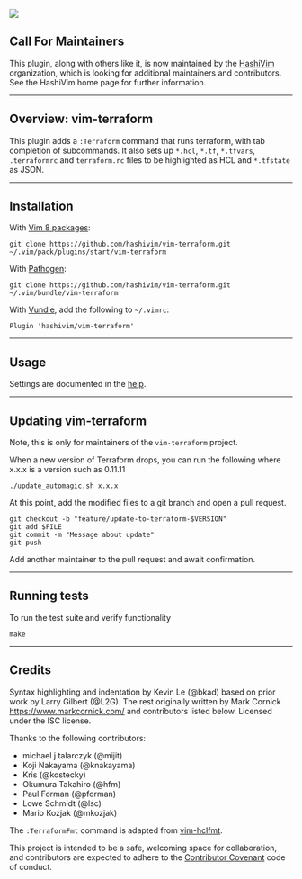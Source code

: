 [![](https://img.shields.io/badge/Supports%20Terraform%20Version-%3E%3D1.0.0-blue.svg)](https://github.com/hashicorp/terraform/blob/v1.0.0/CHANGELOG.md)

## Call For Maintainers

This plugin, along with others like it, is now maintained by the
[HashiVim](http://hashivim.github.io/) organization, which is looking for
additional maintainers and contributors.
See the HashiVim home page for further information.

---

## Overview: vim-terraform

This plugin adds a `:Terraform` command that runs terraform, with tab completion
of subcommands.
It also sets up `*.hcl`, `*.tf`, `*.tfvars`, `.terraformrc` and `terraform.rc`
files to be highlighted as HCL and `*.tfstate` as JSON.

---

## Installation

With [Vim 8 packages](http://vimhelp.appspot.com/repeat.txt.html#packages):

    git clone https://github.com/hashivim/vim-terraform.git ~/.vim/pack/plugins/start/vim-terraform

With [Pathogen](https://github.com/tpope/vim-pathogen):

    git clone https://github.com/hashivim/vim-terraform.git ~/.vim/bundle/vim-terraform

With [Vundle](https://github.com/VundleVim/Vundle.vim), add the following to `~/.vimrc`:

    Plugin 'hashivim/vim-terraform'

---

## Usage

Settings are documented in the [help](doc).

---

## Updating vim-terraform

Note, this is only for maintainers of the `vim-terraform` project.

When a new version of Terraform drops, you can run the following where x.x.x is
a version such as 0.11.11

    ./update_automagic.sh x.x.x

At this point, add the modified files to a git branch and open a pull request.

    git checkout -b "feature/update-to-terraform-$VERSION"
    git add $FILE
    git commit -m "Message about update"
    git push

Add another maintainer to the pull request and await confirmation.

---

## Running tests

To run the test suite and verify functionality

    make

---

## Credits

Syntax highlighting and indentation by Kevin Le (@bkad) based on prior work by
Larry Gilbert (@L2G).
The rest originally written by Mark Cornick <https://www.markcornick.com/> and
contributors listed below.
Licensed under the ISC license.

Thanks to the following contributors:

- michael j talarczyk (@mijit)
- Koji Nakayama (@knakayama)
- Kris (@kostecky)
- Okumura Takahiro (@hfm)
- Paul Forman (@pforman)
- Lowe Schmidt (@lsc)
- Mario Kozjak (@mkozjak)

The `:TerraformFmt` command is adapted from
[vim-hclfmt](https://github.com/fatih/vim-hclfmt/blob/master/autoload/fmt.vim).

This project is intended to be a safe, welcoming space for collaboration, and
contributors are expected to adhere to the [Contributor
Covenant](http://contributor-covenant.org) code of conduct.
